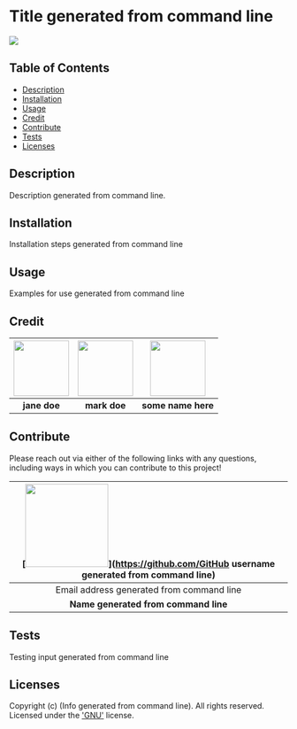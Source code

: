 # Title generated from command line
  [<img src="https://img.shields.io/badge/License-FDL_v1.3-blue.svg"/>](https://www.gnu.org/licenses/gpl-3.0.txt)

  ## Table of Contents
  - [Description](#description)
  - [Installation](#installation)
  - [Usage](#usage)
  - [Credit](#credit)
  - [Contribute](#contribute)
  - [Tests](#tests)
  - [Licenses](#licenses)

  ## Description
  Description generated from command line.

  ## Installation
  Installation steps generated from command line

  ## Usage
  Examples for use generated from command line

  
  ## Credit  
  [<img src="https://github.com/octocat.png?" width="100"/>](https://github.com/octocat) | [<img src="https://github.com/wist118.png?" width="100"/>](https://github.com/wist118) | [<img src="https://github.com/cassdoes.png?" width="100"/>](https://github.com/cassdoes) | 
  :----: | :----: | :----: | 
  **jane doe** | **mark doe** | **some name here** | 
  

  ## Contribute 
  Please reach out via either of the following links with any questions, including ways in which
  you can contribute to this project!

  | [<img src="https://github.com/GitHub username generated from command line.png?" width="150"/>](https://github.com/GitHub username generated from command line) |
  | :-: |
  | Email address generated from command line |
  | **Name generated from command line** |

  ## Tests
  Testing input generated from command line

  ## Licenses
  Copyright (c) (Info generated from command line). All rights reserved.  
  Licensed under the ['GNU'](https://www.gnu.org/licenses/gpl-3.0.txt) license.
